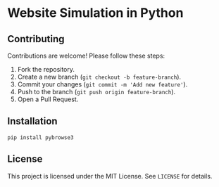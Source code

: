 # Website Simulation in Python

## Contributing
Contributions are welcome! Please follow these steps:
1. Fork the repository.
2. Create a new branch (`git checkout -b feature-branch`).
3. Commit your changes (`git commit -m 'Add new feature'`).
4. Push to the branch (`git push origin feature-branch`).
5. Open a Pull Request.

## Installation
```
pip install pybrowse3
```

## License
This project is licensed under the MIT License. See `LICENSE` for details.
